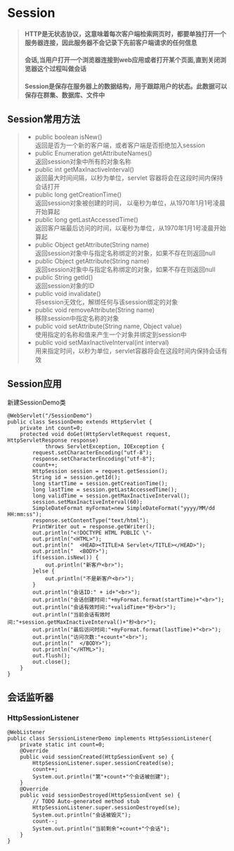 # Session
>#### HTTP是无状态协议，这意味着每次客户端检索网页时，都要单独打开一个服务器连接，因此服务器不会记录下先前客户端请求的任何信息
>#### 会话,当用户打开一个浏览器连接到web应用或者打开某个页面,直到关闭浏览器这个过程叫做会话
>#### Session是保存在服务器上的数据结构，用于跟踪用户的状态。此数据可以保存在群集、数据库、文件中
## Session常用方法
>* public boolean isNew()  
返回是否为一个新的客户端，或者客户端是否拒绝加入session
>* public Enumeration getAttributeNames()  
返回session对象中所有的对象名称
>* public int getMaxInactiveInterval()  
返回最大时间间隔，以秒为单位，servlet 容器将会在这段时间内保持会话打开
>* public long getCreationTime()  
返回session对象被创建的时间， 以毫秒为单位，从1970年1月1号凌晨开始算起
>* public long getLastAccessedTime()  
返回客户端最后访问的时间，以毫秒为单位，从1970年1月1号凌晨开始算起
>* public Object getAttribute(String name)  
返回session对象中与指定名称绑定的对象，如果不存在则返回null
>* public Object getAttribute(String name)  
返回session对象中与指定名称绑定的对象，如果不存在则返回null
>* public String getId()  
返回session对象的ID
>* public void invalidate()  
将session无效化，解绑任何与该session绑定的对象
>* public void removeAttribute(String name)  
移除session中指定名称的对象
>* public void setAttribute(String name, Object value)  
使用指定的名称和值来产生一个对象并绑定到session中
>* public void setMaxInactiveInterval(int interval)  
用来指定时间，以秒为单位，servlet容器将会在这段时间内保持会话有效
## Session应用  
新建SessionDemo类   

```  
@WebServlet("/SessionDemo")
public class SessionDemo extends HttpServlet {
	private int count=0;
	protected void doGet(HttpServletRequest request, HttpServletResponse response)
			throws ServletException, IOException {
		request.setCharacterEncoding("utf-8");
		response.setCharacterEncoding("utf-8");
		count++;
		HttpSession session = request.getSession();
		String id = session.getId();
		long startTime = session.getCreationTime();
		long lastTime = session.getLastAccessedTime();
		long validTime = session.getMaxInactiveInterval();
		session.setMaxInactiveInterval(60);
		SimpleDateFormat myFormat=new SimpleDateFormat("yyyy/MM/dd HH:mm:ss");
		response.setContentType("text/html");
		PrintWriter out = response.getWriter();
		out.println("<!DOCTYPE HTML PUBLIC \"-
		out.println("<HTML>");
		out.println("  <HEAD><TITLE>A Servlet</TITLE></HEAD>");
		out.println("  <BODY>");
		if(session.isNew()) {
			out.println("新客户<br>");
		}else {
			out.println("不是新客户<br>");
		}
		out.println("会话ID:" + id+"<br>");
		out.println("会话创建时间:"+myFormat.format(startTime)+"<br>");
		out.println("会话有效时间:"+validTime+"秒<br>");
		out.println("当前会话有效时间:"+session.getMaxInactiveInterval()+"秒<br>");
		out.println("最后访问时间:"+myFormat.format(lastTime)+"<br>");
		out.println("访问次数:"+count+"<br>");
		out.println("  </BODY>");
		out.println("</HTML>");
		out.flush();
		out.close();
	}
}

```   
## 会话监听器  
### HttpSessionListener  
```
@WebListener
public class SerssionListenerDemo implements HttpSessionListener{
	private static int count=0;
	@Override
	public void sessionCreated(HttpSessionEvent se) {
		HttpSessionListener.super.sessionCreated(se);
		count++;
		System.out.println("第"+count+"个会话被创建");
	}
	@Override
	public void sessionDestroyed(HttpSessionEvent se) {
		// TODO Auto-generated method stub
		HttpSessionListener.super.sessionDestroyed(se);
		System.out.println("会话被毁灭");
		count--;
		System.out.println("当前剩余"+count+"个会话");
	}
}
```

